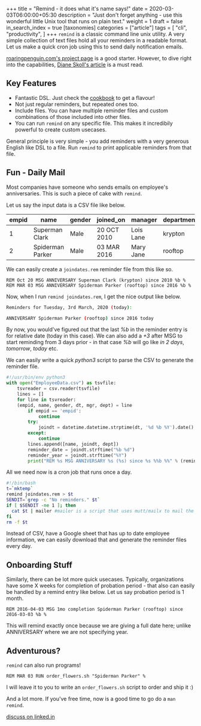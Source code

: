 +++
title = "Remind - it does what it's name says!"
date = 2020-03-03T06:00:00+05:30
description = "Just don't forget anything - use this wonderful little Unix tool that runs on plain text."
weight = 1
draft = false
in_search_index = true
[taxonomies]
categories = ["article"]
tags = [ "cli", "productivity", ]
+++
`remind` is a classic command line unix utility. A very simple collection of text
files hold all your reminders in a readable format. Let us make a quick cron job
using this to send daily notification emails.

<!-- more -->

[roaringpenguin.com's project page](https://dianne.skoll.ca/projects/remind/) is
a good starter. However, to dive right into the capabilities, [Diane Skoll's  article](https://www.linuxjournal.com/article/3529) is a must read. 

## Key Features
* Fantastic DSL. Just check the [cookbook](https://www.roaringpenguin.com/wiki/index.php/Remind_Cookbook) to get a flavour!
* Not just regular reminders, but repeated ones too.
* Include files. You can have multiple reminder files and custom combinations of those included into other files.
* You can run `remind` on any specific file. This makes it incredibily powerful to create custom usecases.

General principle is very simple - you add reminders with a very generous English like DSL to a file. Run 
`remind` to print applicable reminders from that file.

## Fun - Daily Mail

Most companies have someone who sends emails on employee's anniversaries. This is such a piece of 
cake with `remind`.

Let us say the input data is a CSV file like below.

 empid | name             | gender | joined_on   | manager   | department 
-------|------------------|--------|-------------|-----------|------------
 1     | Superman Clark   | Male   | 20 OCT 2010 | Lois Lane | krypton    
 2     | Spiderman Parker | Male   | 03 MAR 2016 | Mary Jane | rooftop   

We can easily create a `joindates.rem` reminder file from this like so.
```
REM Oct 20 MSG ANNIVERSARY Superman Clark (krypton) since 2010 %b %
REM MAR 03 MSG ANNIVERSARY Spiderman Parker (rooftop) since 2016 %b %
```

Now, when I run `remind joindates.rem`, I get the nice output like below.
```sh
Reminders for Tuesday, 3rd March, 2020 (today):

ANNIVERSARY Spiderman Parker (rooftop) since 2016 today 
```

By now, you would've figured out that the last _%b_ in the reminder entry is for 
relative date (today in this case). We can also add a _+3_ after MSG to start 
reminding from 3 days prior - in that case _%b_ will go like _in 2 days_, _tomorrow_, _today_ etc.

We can easily write a quick _python3_ script to parse the CSV to generate the reminder file.

```python
#!/usr/bin/env python3
with open("EmployeeData.csv") as tsvfile:
	tsvreader = csv.reader(tsvfile)
	lines = []
	for line in tsvreader:
  	(empid, name, gender, dt, mgr, dept) = line
		if empid == 'empid':
			continue
		try:
			joindt = datetime.datetime.strptime(dt, '%d %b %Y').date()
		except:
			continue
		lines.append([name, joindt, dept])
		reminder_date = joindt.strftime("%b %d")
		reminder_year = joindt.strftime("%Y")
		print("REM %s MSG ANNIVERSARY %s (%s) since %s %%b %%" % (reminder_date, name,  dept, reminder_year))
```

All we need now is a cron job that runs once a day.

```sh
#!/bin/bash
t=`mktemp`
remind joindates.rem > $t
SENDIT=`grep -c "No reminders." $t`
if [ $SENDIT -ne 1 ]; then
  cat $t | mailer #mailer is a script that uses mutt/mailx to mail the info
fi
rm -f $t
```
Instead of CSV, have a Google sheet that has up to date employee information, we can 
easily download that and generate the reminder files every day.

## Onboarding Stuff
Similarly, there can be lot more quick usecases. Typically, organizations have some X
weeks for completion of probation period - that also can easily be handled by a remind entry
like below. Let us say probation period is 1 month.
```
REM 2016-04-03 MSG 1mo completion Spiderman Parker (rooftop) since 2016-03-03 %b %
```

This will remind exactly once because we are giving a full date here; unlike ANNIVERSARY where we are not specifying year.

## Adventurous?

`remind` can also run programs! 
```
REM MAR 03 RUN order_flowers.sh "Spiderman Parker" %
```

I will leave it to you to write an `order_flowers.sh` script to order and ship it :)

And a lot more. If you've free time, now is a good time to go do a `man
remind`.

[discuss on linked.in](https://www.linkedin.com/posts/vsbabu_remind-it-does-what-its-name-says-activity-6640407375289376768-Epcb/)
